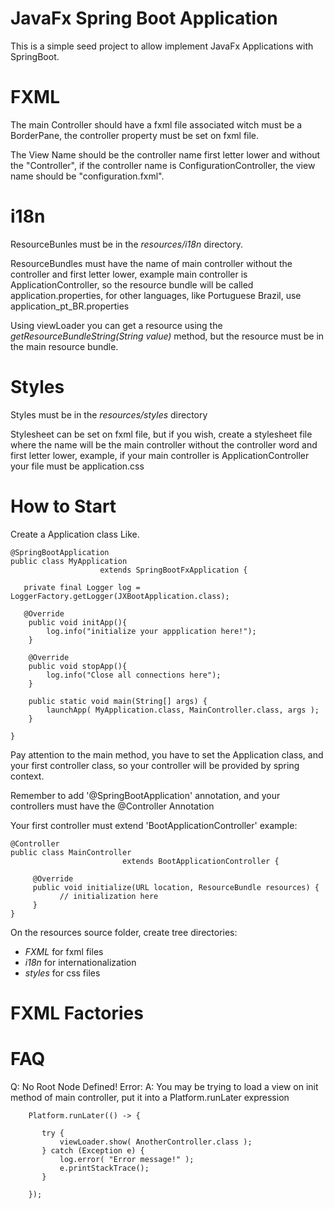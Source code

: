 # JavaFx Spring Boot Application


This is a simple seed project to allow implement JavaFx Applications with SpringBoot.

# FXML

The main Controller should have a fxml file associated witch must be a BorderPane, the controller property must be set on fxml file. 

The View Name should be the controller name first letter lower and without the "Controller", if the controller name is ConfigurationController, the view name should be "configuration.fxml". 

# i18n

ResourceBunles must be in the *resources/i18n* directory.

ResourceBundles must have the name of main controller without the controller and first letter lower, example main controller is ApplicationController, so the resource bundle will be called application.properties, for other languages, like Portuguese Brazil, use application_pt_BR.properties

Using viewLoader you can get a resource using the *getResourceBundleString(String value)* method, but the resource must be in the main resource bundle.

# Styles

Styles must be in the *resources/styles* directory

Stylesheet can be set on fxml file, but if you wish, create a stylesheet file where the name will be the main controller without the controller word and first letter lower, example, if your main controller is ApplicationController your file must be application.css


# How to Start

Create a Application class Like.

    @SpringBootApplication
    public class MyApplication 
                        extends SpringBootFxApplication {
                        
       private final Logger log = LoggerFactory.getLogger(JXBootApplication.class);
    
       @Override
        public void initApp(){
            log.info("initialize your appplication here!");
        }
    
        @Override
        public void stopApp(){
            log.info("Close all connections here");
        }
    
        public static void main(String[] args) {
            launchApp( MyApplication.class, MainController.class, args );        
        }                 
                        
    } 
    
    
Pay attention to the main method, you have to set the Application class, and your first controller class, so your controller will be provided by spring context. 

Remember to add '@SpringBootApplication' annotation, and your controllers must have the @Controller Annotation

Your first controller must extend 'BootApplicationController' example:

    @Controller
    public class MainController 
                             extends BootApplicationController {
                       
         @Override
         public void initialize(URL location, ResourceBundle resources) {
         	   // initialization here
         }      
    }
    
On the resources source folder, create tree directories:

* *FXML* for fxml files
* *i18n* for internationalization
* *styles* for css files

     
    
    
# FXML Factories    
    

# FAQ

Q: No Root Node Defined! Error:
A: You may be trying to load a view on init method of main controller, put it into a Platform.runLater expression 

        Platform.runLater(() -> {
            
           try {
               viewLoader.show( AnotherController.class );
           } catch (Exception e) {
               log.error( "Error message!" );
               e.printStackTrace();
           }
           
        });
 
    
